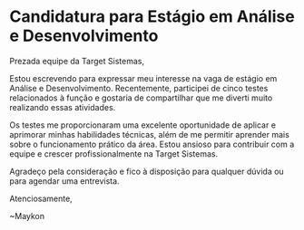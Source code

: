 # Candidatura para Estágio em Análise e Desenvolvimento

Prezada equipe da Target Sistemas,

Estou escrevendo para expressar meu interesse na vaga de estágio em Análise e Desenvolvimento. Recentemente, participei de cinco testes relacionados à função e gostaria de compartilhar que me diverti muito realizando essas atividades. 

Os testes me proporcionaram uma excelente oportunidade de aplicar e aprimorar minhas habilidades técnicas, além de me permitir aprender mais sobre o funcionamento prático da área. Estou ansioso para contribuir com a equipe e crescer profissionalmente na Target Sistemas.

Agradeço pela consideração e fico à disposição para qualquer dúvida ou para agendar uma entrevista.

Atenciosamente,

~Maykon
